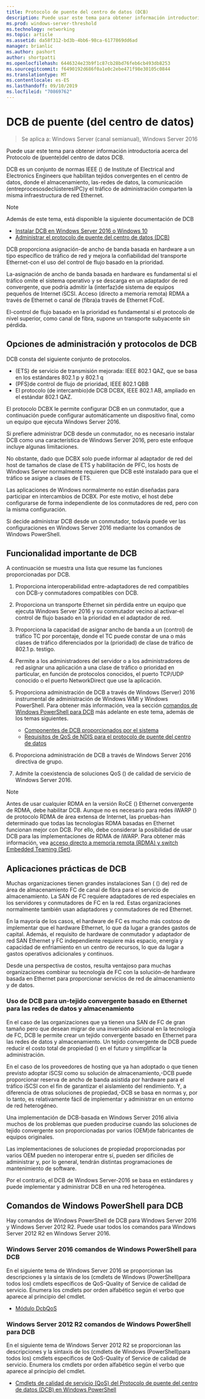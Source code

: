 ```yaml
---
title: Protocolo de puente del centro de datos (DCB)
description: Puede usar este tema para obtener información introductoria acerca del Protocolo de puente del centro de datos en Windows Server 2016.
ms.prod: windows-server-threshold
ms.technology: networking
ms.topic: article
ms.assetid: da58f312-bd3b-4bb6-98ca-6177869dd6ad
manager: brianlic
ms.author: pashort
author: shortpatti
ms.openlocfilehash: 6446324e23b9f1c87cb28bd76feb6cb493db8253
ms.sourcegitcommit: f6490192d686f0a1e0c2ebe471f98e30105c0844
ms.translationtype: MT
ms.contentlocale: es-ES
ms.lasthandoff: 09/10/2019
ms.locfileid: "70869762"
---
```

# <a name="data-center-bridging-dcb"></a>DCB de puente \(del centro de datos\)

>Se aplica a: Windows Server (canal semianual), Windows Server 2016

Puede usar este tema para obtener información introductoria acerca del Protocolo de \(puente\)del centro de datos DCB.

DCB es un conjunto de normas IEEE \(\) de Institute of Electrical and Electronics Engineers que habilitan tejidos convergentes en el centro de datos, donde el almacenamiento, las\-redes de datos, la comunicación \(entreprocesosdeclústeresIPC\)y el tráfico de administración comparten la misma infraestructura de red Ethernet.

>[!NOTE]
>Además de este tema, está disponible la siguiente documentación de DCB
>
>- [Instalar DCB en Windows Server 2016 o Windows 10](dcb-install.md)
>- [Administrar el protocolo de puente del centro de datos (DCB)](dcb-manage.md)

DCB proporciona asignación\-de ancho de banda basada en hardware a un tipo específico de tráfico de red y mejora la confiabilidad del transporte Ethernet\-con el uso del control de flujo basado en la prioridad.

La\-asignación de ancho de banda basada en hardware es fundamental si el tráfico omite el sistema operativo y se descarga en un adaptador de red convergente, que podría admitir la \(interfaz\)de sistema de equipos pequeños de Internet iSCSI. Acceso \(directo a memoria remota\) RDMA a través de Ethernet o canal de \(fibra\)a través de Ethernet FCoE.

El\-control de flujo basado en la prioridad es fundamental si el protocolo de nivel superior, como canal de fibra, supone un transporte subyacente sin pérdida.

## <a name="dcb-protocols-and-management-options"></a>Opciones de administración y protocolos de DCB

DCB consta del siguiente conjunto de protocolos. 

- \(ETS\) de servicio de transmisión mejorada: IEEE 802.1 QAZ, que se basa en los estándares 802.1 p y 802.1 q
- \(PFS\)de control de flujo de prioridad, IEEE 802.1 QBB 
- El protocolo \(de intercambio\)de DCB DCBX, IEEE 802.1 AB, ampliado en el estándar 802.1 QAZ.

El protocolo DCBX le permite configurar DCB en un conmutador, que a continuación puede configurar automáticamente un dispositivo final, como un equipo que ejecuta Windows Server 2016.

Si prefiere administrar DCB desde un conmutador, no es necesario instalar DCB como una característica de Windows Server 2016, pero este enfoque incluye algunas limitaciones.

No obstante, dado que DCBX solo puede informar al adaptador de red del host de tamaños de clase de ETS y habilitación de PFC, los hosts de Windows Server normalmente requieren que DCB esté instalado para que el tráfico se asigne a clases de ETS.

Las aplicaciones de Windows normalmente no están diseñadas para participar en intercambios de DCBX. Por este motivo, el host debe configurarse de forma independiente de los conmutadores de red, pero con la misma configuración.

Si decide administrar DCB desde un conmutador, todavía puede ver las configuraciones en Windows Server 2016 mediante los comandos de Windows PowerShell.

##  <a name="important-dcb-functionality"></a>Funcionalidad importante de DCB

A continuación se muestra una lista que resume las funciones proporcionadas por DCB.

1. Proporciona interoperabilidad entre\-adaptadores de red compatibles con DCB\-y conmutadores compatibles con DCB.

2. Proporciona un transporte Ethernet sin pérdida entre un equipo que ejecuta Windows Server 2016 y su conmutador vecino al activar\-el control de flujo basado en la prioridad en el adaptador de red.

3. Proporciona la capacidad de asignar ancho de banda a un \(control\) de tráfico TC por porcentaje, donde el TC puede constar de una o más clases de tráfico diferenciados por la \(prioridad\) de clase de tráfico de 802.1 p. testigo.

4. Permite a los administradores del servidor o a los administradores de red asignar una aplicación a una clase de tráfico o prioridad en particular, en función de protocolos conocidos, el puerto TCP/UDP conocido o el puerto NetworkDirect que use la aplicación.

5. Proporciona administración de DCB a través de Windows \(Server\) 2016 instrumental de administración de Windows WMI y Windows PowerShell. Para obtener más información, vea la sección [comandos de Windows PowerShell para DCB](#bkmk_wps) más adelante en este tema, además de los temas siguientes.
    - [Componentes de DCB proporcionados por el sistema](https://msdn.microsoft.com/windows/hardware/drivers/network/system-provided-dcb-components)
    - [Requisitos de QoS de NDIS para el protocolo de puente del centro de datos](https://msdn.microsoft.com/windows/hardware/drivers/network/ndis-qos-requirements-for-data-center-bridging)

6. Proporciona administración de DCB a través de Windows Server 2016 directiva de grupo.

7. Admite la coexistencia de soluciones QoS \(\) de calidad de servicio de Windows Server 2016.

>[!NOTE]
>Antes de usar cualquier RDMA en la versión RoCE \(\) Ethernet convergente de RDMA, debe habilitar DCB. Aunque no es necesario para redes iWARP \(\) de protocolo RDMA de área extensa de Internet, las pruebas\-han determinado que todas las tecnologías RDMA basadas en Ethernet funcionan mejor con DCB. Por ello, debe considerar la posibilidad de usar DCB para las implementaciones de RDMA de iWARP. Para obtener más información, vea [acceso directo a memoria remota (RDMA) y switch Embedded Teaming (Set)](../../../virtualization/hyper-v-virtual-switch/RDMA-and-Switch-Embedded-Teaming.md).

##  <a name="practical-applications-of-dcb"></a>Aplicaciones prácticas de DCB

Muchas organizaciones tienen grandes instalaciones San \( \(\) de\) red de área de almacenamiento FC de canal de fibra para el servicio de almacenamiento. La SAN de FC requiere adaptadores de red especiales en los servidores y conmutadores de FC en la red. Estas organizaciones normalmente también usan adaptadores y conmutadores de red Ethernet.

En la mayoría de los casos, el hardware de FC es mucho más costoso de implementar que el hardware Ethernet, lo que da lugar a grandes gastos de capital. Además, el requisito de hardware de conmutador y adaptador de red SAN Ethernet y FC independiente requiere más espacio, energía y capacidad de enfriamiento en un centro de recursos, lo que da lugar a gastos operativos adicionales y continuos.

Desde una perspectiva de costos, resulta ventajoso para muchas organizaciones combinar su tecnología de FC con la solución\-de hardware basada en Ethernet para proporcionar servicios de red de almacenamiento y de datos.

### <a name="using-dcb-for-an-ethernet-based-converged-fabric-for-storage-and-data-networking"></a>Uso de DCB para un\-tejido convergente basado en Ethernet para las redes de datos y almacenamiento

En el caso de las organizaciones que ya tienen una SAN de FC de gran tamaño pero que desean migrar de una inversión adicional en la tecnología de FC, DCB le permite crear un tejido convergente basado en Ethernet para las redes de datos y almacenamiento. Un tejido convergente de DCB puede reducir el costo total de propiedad \(\) en el futuro y simplificar la administración.

En el caso de los proveedores de hosting que ya han adoptado o que tienen previsto adoptar iSCSI como su solución de almacenamiento,\-DCB puede proporcionar reserva de ancho de banda asistida por hardware para el tráfico iSCSI con el fin de garantizar el aislamiento del rendimiento. Y, a diferencia de otras soluciones de propiedad,\-DCB se basa en normas y, por lo tanto, es relativamente fácil de implementar y administrar en un entorno de red heterogéneo.

Una implementación de DCB\-basada en Windows Server 2016 alivia muchos de los problemas que pueden producirse cuando las soluciones de tejido convergente son proporcionadas por varios \(OEM\)de fabricantes de equipos originales.

Las implementaciones de soluciones de propiedad proporcionadas por varios OEM pueden no interoperar entre sí, pueden ser difíciles de administrar y, por lo general, tendrán distintas programaciones de mantenimiento de software. 

Por el contrario, el DCB de Windows Server\-2016 se basa en estándares y puede implementar y administrar DCB en una red heterogénea.

## <a name="bkmk_wps"></a>Comandos de Windows PowerShell para DCB

Hay comandos de Windows PowerShell de DCB para Windows Server 2016 y Windows Server 2012 R2. Puede usar todos los comandos para Windows Server 2012 R2 en Windows Server 2016.

### <a name="windows-server-2016-windows-powershell-commands-for-dcb"></a>Windows Server 2016 comandos de Windows PowerShell para DCB

En el siguiente tema de Windows Server 2016 se proporcionan las descripciones y la sintaxis de los \(cmdlets de Windows \(PowerShell\)para todos los\) cmdlets específicos de QoS\-Quality of Service de calidad de servicio. Enumera los cmdlets por orden alfabético según el verbo que aparece al principio del cmdlet.

- [Módulo DcbQoS](https://technet.microsoft.com/itpro/powershell/windows/dcbqos/dcbqos)

### <a name="windows-server-2012-r2-windows-powershell-commands-for-dcb"></a>Windows Server 2012 R2 comandos de Windows PowerShell para DCB

En el siguiente tema de Windows Server 2012 R2 se proporcionan las descripciones y la sintaxis de los \(cmdlets de Windows \(PowerShell\)para todos los\) cmdlets específicos de QoS\-Quality of Service de calidad de servicio. Enumera los cmdlets por orden alfabético según el verbo que aparece al principio del cmdlet.

- [Cmdlets de calidad de servicio (QoS) del Protocolo de puente del centro de datos (DCB) en Windows PowerShell](https://technet.microsoft.com/library/hh967440.aspx)
